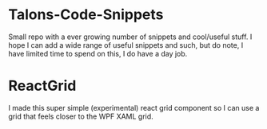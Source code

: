 # Talons-Code-Snippets
Small repo with a ever growing number of snippets and cool/useful stuff.
I hope I can add a wide range of useful snippets and such, but do note, I have limited time to spend on this, I do have a day job.

# ReactGrid
I made this super simple (experimental) react grid component so I can use a grid that feels closer to the WPF XAML grid.
